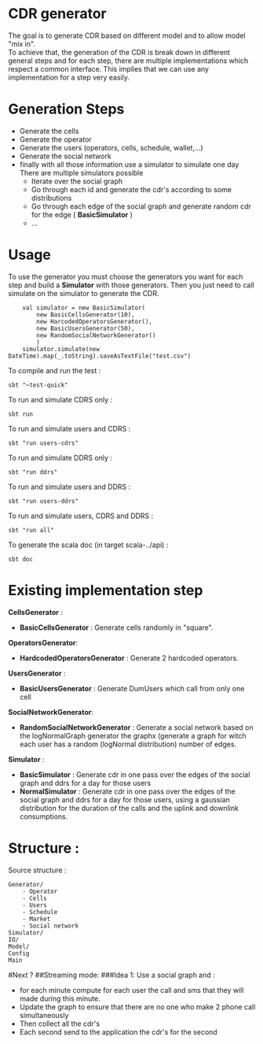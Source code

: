 # CDR generator

The goal is to generate CDR based on different model and to allow model "mix in".  
To achieve that, the generation of the CDR is break down in different general steps and for each
step, there are multiple implementations which respect a common interface. This implies
that we can use any implementation for a step very easily.  

# Generation Steps
- Generate the cells
- Generate the operator
- Generate the users (operators, cells, schedule, wallet,...)
- Generate the social network
- finally with all those information use a simulator to simulate one day
    There are multiple simulators possible
    - Iterate over the social graph
    - Go through each id and generate the cdr's according to some distributions
    - Go through each edge of the social graph and generate random cdr for the 
	edge ( **BasicSimulator** )
    - ...

# Usage
To use the generator you must choose the generators you want for each step and
build a **Simulator** with those generators. Then you just need to call simulate 
on the simulator to generate the CDR.

		val simulator = new BasicSimulator(
			new BasicCellsGenerator(10),
			new HarcodedOperatorsGenerator(),
			new BasicUsersGenerator(50),
			new RandomSocialNetworkGenerator()
			)
		simulator.simulate(new DateTime).map(_.toString).saveAsTextFile("test.csv")

To compile and run the test :

	sbt "~test-quick"

To run and simulate CDRS only :

	sbt run


To run and simulate users and CDRS :

    sbt "run users-cdrs"
    
To run and simulate DDRS only :

    sbt "run ddrs"

To run and simulate users and DDRS :

    sbt "run users-ddrs"
    
To run and simulate users, CDRS and DDRS :

    sbt "run all"

To generate the scala doc (in target scala-../api) :

	sbt doc

# Existing implementation step

**CellsGenerator** :

- **BasicCellsGenerator** : Generate cells randomly in "square".

**OperatorsGenerator**:

- **HardcodedOperatorsGenerator** : Generate 2 hardcoded operators.

**UsersGenerator** : 

- **BasicUsersGenerator** : Generate DumUsers which call from only one cell

**SocialNetworkGenerator**:

- **RandomSocialNetworkGenerator** : Generate a social network based on the logNormalGraph 
    generator the graphx (generate a graph for witch each user has a random 
    (logNormal distribution) number of edges.

**Simulator** :

- **BasicSimulator** : Generate cdr in one pass over the edges of the social graph and ddrs for a day for those users
- **NormalSimulator** : Generate cdr in one pass over the edges of the social graph and ddrs for a day for those users, 
using a gaussian distribution for the duration of the calls and the uplink and downlink consumptions.
   
# Structure :
Source structure :

	Generator/
		- Operator
		- Cells
		- Users 
	    - Schedule
		- Market
		- Social network
	Simulator/
	IO/
	Model/
	Config
	Main
    
#Next ?
##Streaming mode: 
###Idea 1:
Use a social graph and :

- for each minute compute for each user the call and sms that
    they will made during this minute.
- Update the graph to ensure that there are no one who make 2 phone call simultaneously
- Then collect all the cdr's
- Each second send to the application the cdr's for the second

